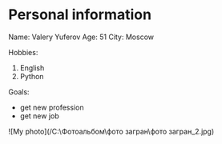 # Personal information

Name: Valery Yuferov
Age: 51
City: Moscow

Hobbies:
1. English
2. Python

Goals:
- get new profession
- get new job

![My photo](/C:\Фотоальбом\фото загран\фото загран_2.jpg)
